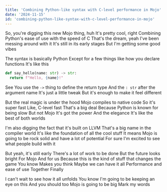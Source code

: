```yaml
---
title: 'Combining Python-like syntax with C-level performance in Mojo'
date: '2024-11-15'
id: 'combining-python-like-syntax-with-c-level-performance-in-mojo'
---
```


So, you're digging this new Mojo thing, huh  It's pretty cool, right Combining Python's ease of use with the speed of C  That's the dream, yeah  I've been messing around with it  It's still in its early stages  But I'm getting some good vibes

The syntax is basically Python  Except for a few things like how you declare functions  It's like this

```python
def say_hello(name: str) -> str:
  return f"Hello, {name}!"
```

See  You use the `->` thing to define the return type  And the `: str` after the argument name  It's just a little tweak  But it's enough to make it feel different

But the real magic is under the hood  Mojo compiles to native code  So it's super fast  Like, C-level fast  That's a big deal  Because Python is known for being slow  But not Mojo  It's got the power  And the elegance  It's like the best of both worlds

I'm also digging the fact that it's built on LLVM  That's a big name in the compiler world  It's like the foundation of all the cool stuff  It means Mojo is going to be rock solid and have a lot of potential  For sure  I'm excited to see what people build with it

But yeah, it's still early  There's a lot of work to be done  But the future looks bright  For Mojo  And for us  Because this is the kind of stuff that changes the game  You know  Makes you think  Maybe we can have it all  Performance and ease of use  Together  Finally 

I can't wait to see how it all unfolds  You know  I'm going to be keeping an eye on this  And you should too  Mojo is going to be big  Mark my words
